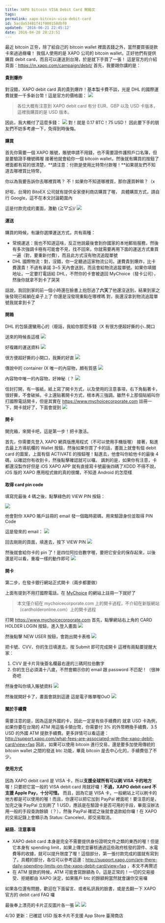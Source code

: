 ```yaml
---
title: XAPO bitcoin VISA Debit Card 開箱文
tags:
permalink: xapo-bitcoin-visa-debit-card
id: 5acda53481f41f000158dbf0
updated: '2016-06-21 22:45:12'
date: 2016-04-28 20:23:51
---
```


最近 bitcoin 正夯，除了給自己的 bitcoin wallet 裡面丟錢之外，當然要買張提款卡來過過癮囉！
我個人使用的是 XAPO 公司的 bitcoin wallet，正好他們有提供購買 debit card，而且可以運送到台灣，於是就下手買了一張！
這是官方的介紹頁面：https://in.xapo.com/campaign/debit/
首先，我要跟你講的是：

#### 貴到爆炸
對沒錯，XAPO debit card 真的貴到爆炸！基本製卡費不談，光是 DHL 的國際運費就要一千多新台幣！這是官方的價格圖：
![](/content/images/2016/04/xapo_card_19.png)

> 各位大概有注意到 XAPO debit card 有分 EUR、GBP 以及 USD 卡版本，這裡我購買的是 USD 版本。

因此，我大概付了這麼多錢：
![](/content/images/2016/04/xapo_card_18.png)
對！就是 0.17 BTC！75 USD！
因此要下手的朋友們不妨多考慮一下，免得到時後悔。

#### 購買
首先你需要一個 XAPO 賬號，賬號申請不用錢，也不需要證件護照戶口名簿，但是要驗證手機號碼喔
接著他就會給你一個 bitcoin wallet，然後就有購買的按鈕了
裡面都有寫的很清楚，**請注意：付款是使用比特幣付款喔！**如果朋友們不知道去哪裡買比特幣，

你以為我要告訴你去哪裡買嗎？
不！如果你不知道哪裡買，那你還買幹嘛？（x

好啦，台灣的 BitoEX 公司就有提供全家便利商店購買了喔，
具體購買方式，請自行 Google，這不在本文討論範圍內

這是付款完成的畫面，激動 (≧▽≦)/
![](/content/images/2016/04/xapo_card_17.png)

#### 運送
購買的時候，有讓你選擇運送方式，共有兩種：

* 常規運送：我也不知道這啥，反正他說最後會到你國家的本地郵局服務，然後有多次強調卡極有可能會不見，找不回來，你就需要再用下面的運送方式重買一遍（對，要重新付費），而且此方式沒有物流追蹤單號
* DHL 國際物流：對，沒錯，你一定聽過這家物流公司。運費貴到爆炸，比卡費還貴！不過有承諾 3~5 天內會送到，而且會給物流追蹤單號。如果你填錯地址，一定要打電話給 DHL，不然你的卡會被退回 MyChoice（發卡公司），然後你就拿不到卡了哭哭

話說，我回到家的前一個小時還在臉書上抱怨過了**六天**了他還沒送到，結果到家之後發現已經躺在桌子上了
你還是沒發現重點在哪裡嗎
對，我還沒拿到物流追蹤單號我就拿到卡了

#### 開箱
DHL 的包裝還蠻用心的（廢話，我給你那麼多錢（X
有很方便超好撕的小..開口

送來的時候長這樣
![](/content/images/2016/04/xapo_card_04.JPG)

好複雜的運送資料
![](/content/images/2016/04/xapo_card_03.JPG)

很方便超好撕的小開口，我撕的好直
![](/content/images/2016/04/xapo_card_07.JPG)

傳說中的 container (X
唯一的內容物，頗有質感
![](/content/images/2016/04/xapo_card_02.JPG)

內容物中唯一的內容物，好神秘（？
![](/content/images/2016/04/xapo_card_06.JPG)

信封打開，有一張紙，紙上寫了開卡方式，以及使用的注意事項，右下角黏著卡，很好撕，不會破掉。卡上還貼著開卡方式，根本再三強調。雖然卡上那個貼紙叫你打國際電話開卡，但是其實在 https://www.mychoicecorporate.com 註冊一下，開卡就好了，下面會提到
![](/content/images/2016/04/xapo_card_05.JPG)

#### 開卡
開完箱，來開卡吧，這是第一步！把卡激活。

首先，你需要先登入 XAPO 網頁版應用程式（不可以使用手機版喔）
接著，點進去最上方導航欄的 Wallet 按鈕，然後如果你買了卡的話，畫面上就會有個 debit card 的圖案，上面有個 ACTIVATE 的按鈕喔！點進去，他會叫你給他卡的最後 4 碼，以確認你有收到卡，然後點擊確認就可以囉。
諷刺的是，如果你有注意，卡都還沒製作好但是 iOS XAPO APP 就有直接寫卡號最後四碼了XDDD
不得不說，iOS 版的 XAPO 應用程式做的真的很爛，不知道 Android 的怎麼樣

#### 取得 card pin code
填寫完最後 4 碼之後，點擊綠色的 VIEW PIN 按鈕：

![](/content/images/2016/04/xapo_card_09.png)

他會對你 XAPO 賬戶註冊的 email 發一個臨時密碼，用來驗證身份並取得 PIN Code

這是發來的 email：
![](/content/images/2016/04/xapo_card_10.png)

回去剛剛的頁面，填進去，按下 VIEW PIN
![](/content/images/2016/04/xapo_card_11.png)

然後就會給你卡的 pin 了！是四位阿拉伯數字喔，要把它安全的保存起來，以後還是可以看，重複一樣的動作即可
![](/content/images/2016/04/xapo_card_12.png)

#### 開卡
第二步，在發卡銀行網站正式開卡（兩步都要做）

上面有提到不用打國際電話，在 [MyChoice](https://www.mychoicecorporate.com) 的網站上註冊一下就好了

> 本文僅介紹在 mychoicecorporate.com 上的開卡過程，不介紹在新版網站（cardholderonline.com）上的開卡過程

打開 https://www.mychoicecorporate.com
首先，點擊網站右上角的 CARD HOLDER LOGIN 按鈕，進入登入畫面
![](/content/images/2016/04/xapo_card_20.png)

然後點擊 NEW USER 按鈕，會跑出開卡表格
![](/content/images/2016/04/xapo_card_21.png)

把卡號、CVV、你的生日填進去，按 Submit 即可完成開卡
這裡有兩點要提醒大家：
1. CVV 是卡片背後簽名欄最右邊的三碼阿拉伯數字
2. 你的生日必須滿十八歲，不然會顯示你的 email 跟 password 不匹配！（很神奇吧

然後會叫你填入賬號資料
![](/content/images/2016/04/xapo_card_13.png)

然後就開好卡了，畫面會跳到這邊
這是電子賬單喔OuO
![](/content/images/2016/04/xapo_card_14.png)

#### 關於手續費
需要注意的是，因為這是外國的卡，因此一定是有些手續費的
就拿 USD 卡為例，如果你要在台灣的 ATM 用這張卡領台幣，你需要付 3% 的外幣轉換手續費、3.5 USD 的外國 ATM 提款手續費。更多詳情可以看這邊：http://support.xapo.com/what-fees-are-associated-with-the-xapo-debit-card/view=faq
因此，如果可以使用 bitcoin 進行交易，還是要多加使用傳統的 bitcoin wallet 之間的發送 btc 功能，畢竟 bitcoin 是去中心化的，手續費低了不少。

#### 使用方式
因為 XAPO debit card 是 VISA 卡，所以**支援全球所有可以刷 VISA 卡的地方**喔！只要把它當一般的 VISA debit card 用就好囉！**不過，XAPO debit card 不支援 Apple Pay，十分可惜。**
而且，因為它是 VISA 卡，一般網站上可以刷卡的地方都是可以使用的喔！而且，你還可以把它加到 PayPal 裡面呢！要注意的是，加完之後 PayPal 立刻刷了 1 USD，應該是在驗證卡是否可用的手段，畢竟沒辦法用一般的手段查詢餘額（？），然後 PayPal 確認之後就會退款給你囉！在 XAPO 的交易記錄上會顯示為 Status: Canceled，即交易取消。

#### 結語．注意事項
* XAPO debit card 本身是完全不需要提供身份證明文件之類的東西的喔！但是它本身有 spending limit，如果上傳完並審核通過這些政府核發的證件、水電費等的收據，就可以提升限度了喔！這個部分，第一張付款完成的圖就有寫到了。具體的部分，各位可以參考這邊：http://support.xapo.com/are-there-daily-spending-limits-on-the-xapo-debit-card/view=faq ，本文不再贅述
* 在 ATM 提款的時候，ATM 可能會寫餘額為 0，這是正常的！一切的交易接受、拒絕都由 XAPO 決定，如果賬戶 btc 的餘額夠當然就會讓你交易囉

如果各位還有問題，歡迎在下面留言、或者私訊我的臉書，或是去翻一下 XAPO 官方的 debit card FAQ 囉

最後奉上漂亮的卡片正反圖片各一張
![](/content/images/2016/04/xapo_card.jpg)
![](/content/images/2016/04/xapo_card_01.jpg)

4/30 更新：已確認 USD 版本卡片不支援 App Store 臺灣商店
